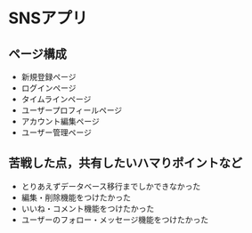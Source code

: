 # SNSアプリ

## ページ構成

- 新規登録ページ
- ログインページ
- タイムラインページ
- ユーザープロフィールページ
- アカウント編集ページ
- ユーザー管理ページ

## 苦戦した点，共有したいハマりポイントなど

- とりあえずデータベース移行までしかできなかった 
- 編集・削除機能をつけたかった
- いいね・コメント機能をつけたかった
- ユーザーのフォロー・メッセージ機能をつけたかった